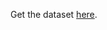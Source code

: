 Get the dataset [here](https://drive.google.com/file/d/1APwd4OGYXk76Tl1c-rLgi61um7tHVeJt/view?usp=sharing).
